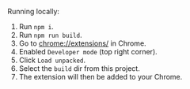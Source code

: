 Running locally:

1. Run `npm i`.
2. Run `npm run build`.
3. Go to [chrome://extensions/](chrome://extensions/) in Chrome.
4. Enabled `Developer mode` (top right corner).
5. Click `Load unpacked`.
6. Select the `build` dir from this project.
7. The extension will then be added to your Chrome.
